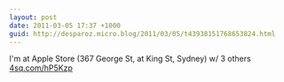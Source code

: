 ```yaml
---
layout: post
date: 2011-03-05 17:37 +1000
guid: http://desparoz.micro.blog/2011/03/05/t43938151768653824.html
---
```

I'm at Apple Store (367 George St, at King St, Sydney) w/ 3 others [4sq.com/hP5Kzp](http://4sq.com/hP5Kzp)

